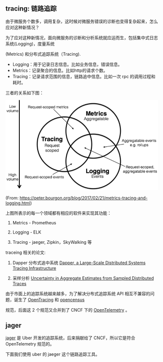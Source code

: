 ## tracing: 链路追踪

由于微服务个数多，调用复杂，这时候对微服务错误的诊断也变得复杂起来，怎么应对这种新情况？

为了应对这种新情况，面向微服务的诊断和分析系统就应运而生，包括集中式日志系统(Logging)，度量系统

(Metrics) 和分布式追踪系统（Tracing).

- Logging：用于记录日志信息。比如业务信息，错误信息。
- Metrics：记录聚合的信息。比如http的请求个数。
- Tracing：记录请求范围的信息，链路追中信息。比如一次 rpc 的调用过程和耗时。



三者的关系如下图：

![logging-metrics-tracing关系](../imgs/logging-metrics-tracing-03.png)

(From: https://peter.bourgon.org/blog/2017/02/21/metrics-tracing-and-logging.html)

上图所表示的每一个领域都有相应的软件来实现其功能：

1. Metrics - Prometheus

2. Logging - ELK

3. Tracing - jaeger, Zipkin，SkyWalking 等

   

traceing 相关的论文:

1. Dapper 分布式追中系统 [Dapper, a Large-Scale Distributed Systems Tracing Infrastructure](https://research.google/pubs/pub36356/) 

2. 采样分析 [Uncertainty in Aggregate Estimates from Sampled Distributed Traces](https://research.google/pubs/pub40378/)



由于市面上的追踪系统越来越多，为了解决分布式追踪系统 API 相互不兼容的问题，诞生了 [OpenTracing](https://opentracing.io/) 和 [opencensus](https://opencensus.io/)

规范，后面这 2 个规范又合并到了 CNCF 下的 [OpenTelemetry](https://opentelemetry.io/) 。

## jager

[jager](https://github.com/jaegertracing) 是 Uber 开发的追踪系统，后来捐献给了 CNCF，所以它是符合 OpenTelemetry 规范的。



下面我们使用 uber 的 jaeger 这个链路追踪工具。

